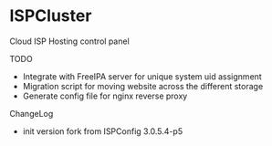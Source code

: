 # ISPCluster
Cloud ISP Hosting control panel

TODO
- Integrate with FreeIPA server for unique system uid assignment
- Migration script for moving website across the different storage
- Generate config file for nginx reverse proxy

ChangeLog
- init version fork from ISPConfig 3.0.5.4-p5
